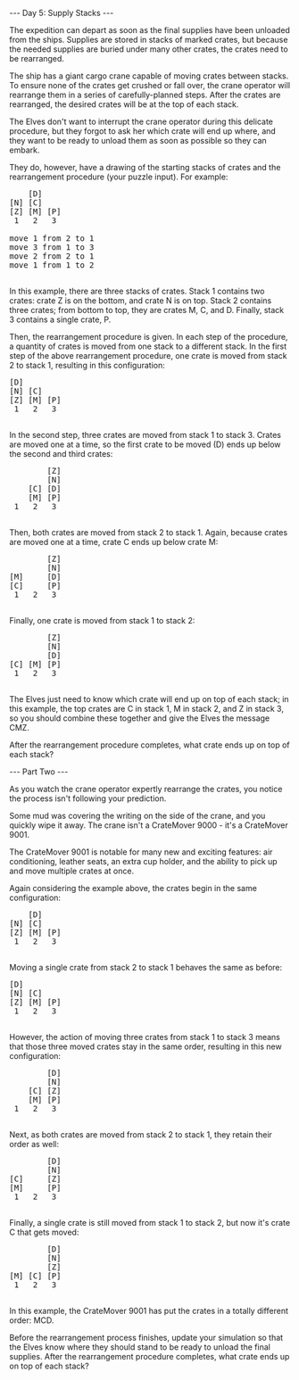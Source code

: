 --- Day 5: Supply Stacks ---

The expedition can depart as soon as the final supplies have been unloaded from the ships. Supplies are stored in stacks of marked crates, but because the needed supplies are buried under many other crates, the crates need to be rearranged.

The ship has a giant cargo crane capable of moving crates between stacks. To ensure none of the crates get crushed or fall over, the crane operator will rearrange them in a series of carefully-planned steps. After the crates are rearranged, the desired crates will be at the top of each stack.

The Elves don't want to interrupt the crane operator during this delicate procedure, but they forgot to ask her which crate will end up where, and they want to be ready to unload them as soon as possible so they can embark.

They do, however, have a drawing of the starting stacks of crates and the rearrangement procedure (your puzzle input). For example:

<pre>
    [D]    
[N] [C]    
[Z] [M] [P]
 1   2   3 

move 1 from 2 to 1
move 3 from 1 to 3
move 2 from 2 to 1
move 1 from 1 to 2
 </pre>

In this example, there are three stacks of crates. Stack 1 contains two crates: crate Z is on the bottom, and crate N is on top. Stack 2 contains three crates; from bottom to top, they are crates M, C, and D. Finally, stack 3 contains a single crate, P.

Then, the rearrangement procedure is given. In each step of the procedure, a quantity of crates is moved from one stack to a different stack. In the first step of the above rearrangement procedure, one crate is moved from stack 2 to stack 1, resulting in this configuration:
<pre>
[D]        
[N] [C]    
[Z] [M] [P]
 1   2   3 
  </pre>

In the second step, three crates are moved from stack 1 to stack 3. Crates are moved one at a time, so the first crate to be moved (D) ends up below the second and third crates:
<pre>
        [Z]
        [N]
    [C] [D]
    [M] [P]
 1   2   3
   </pre>

Then, both crates are moved from stack 2 to stack 1. Again, because crates are moved one at a time, crate C ends up below crate M:
<pre>
        [Z]
        [N]
[M]     [D]
[C]     [P]
 1   2   3
    </pre>

Finally, one crate is moved from stack 1 to stack 2:
<pre>
        [Z]
        [N]
        [D]
[C] [M] [P]
 1   2   3
     </pre>

The Elves just need to know which crate will end up on top of each stack; in this example, the top crates are C in stack 1, M in stack 2, and Z in stack 3, so you should combine these together and give the Elves the message CMZ.

After the rearrangement procedure completes, what crate ends up on top of each stack?

--- Part Two ---

As you watch the crane operator expertly rearrange the crates, you notice the process isn't following your prediction.

Some mud was covering the writing on the side of the crane, and you quickly wipe it away. The crane isn't a CrateMover 9000 - it's a CrateMover 9001.

The CrateMover 9001 is notable for many new and exciting features: air conditioning, leather seats, an extra cup holder, and the ability to pick up and move multiple crates at once.

Again considering the example above, the crates begin in the same configuration:
<pre>
    [D]    
[N] [C]    
[Z] [M] [P]
 1   2   3 
     </pre>
Moving a single crate from stack 2 to stack 1 behaves the same as before:
<pre>
[D]        
[N] [C]    
[Z] [M] [P]
 1   2   3 
      </pre>

However, the action of moving three crates from stack 1 to stack 3 means that those three moved crates stay in the same order, resulting in this new configuration:
<pre>
        [D]
        [N]
    [C] [Z]
    [M] [P]
 1   2   3
      </pre>
Next, as both crates are moved from stack 2 to stack 1, they retain their order as well:
<pre>
        [D]
        [N]
[C]     [Z]
[M]     [P]
 1   2   3
      </pre>
Finally, a single crate is still moved from stack 1 to stack 2, but now it's crate C that gets moved:
<pre>
        [D]
        [N]
        [Z]
[M] [C] [P]
 1   2   3
      </pre>
In this example, the CrateMover 9001 has put the crates in a totally different order: MCD.

Before the rearrangement process finishes, update your simulation so that the Elves know where they should stand to be ready to unload the final supplies. After the rearrangement procedure completes, what crate ends up on top of each stack?
